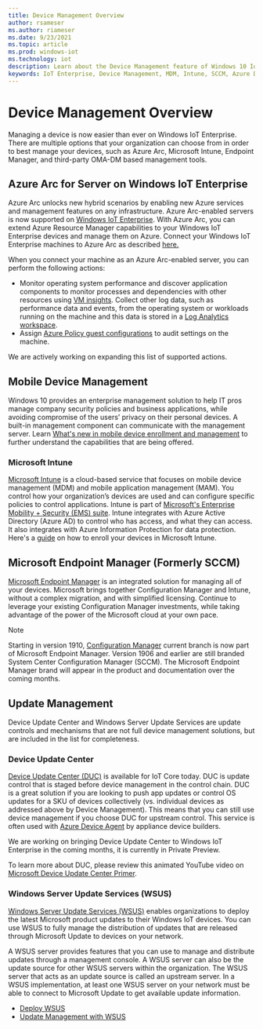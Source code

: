 ```yaml
---
title: Device Management Overview
author: rsameser
ms.author: riameser
ms.date: 9/23/2021
ms.topic: article
ms.prod: windows-iot
ms.technology: iot
description: Learn about the Device Management feature of Windows 10 IoT Enterprise.
keywords: IoT Enterprise, Device Management, MDM, Intune, SCCM, Azure Device Twin, Endpoint Manager, Device Health
---
```

# Device Management Overview
Managing a device is now easier than ever on Windows IoT Enterprise. There are multiple options that your organization can choose from in order to best manage your devices, such as Azure Arc, Microsoft Intune, Endpoint Manager, and third-party OMA-DM based management tools.

## Azure Arc for Server on Windows IoT Enterprise
Azure Arc unlocks new hybrid scenarios by enabling new Azure services and management features on any infrastructure. Azure Arc-enabled servers is now supported on [Windows IoT Enterprise](/azure/azure-arc/servers/prerequisites#supported-environments). With Azure Arc, you can extend Azure Resource Manager capabilities to your Windows IoT Enterprise devices and manage them on Azure. Connect your Windows IoT Enterprise machines to Azure Arc as described [here.](/azure/azure-arc/servers/learn/quick-enable-hybrid-vm)

When you connect your machine as an Azure Arc-enabled server, you can perform the following actions:

- Monitor operating system performance and discover application components to monitor processes and dependencies with other resources using [VM insights](/azure/azure-monitor/vm/vminsights-overview). Collect other log data, such as performance data and events, from the operating system or workloads running on the machine and this data is stored in a [Log Analytics workspace](/azure/azure-monitor/logs/log-analytics-workspace-overview).
- Assign [Azure Policy guest configurations](/azure/governance/machine-configuration/overview) to audit settings on the machine.

We are actively working on expanding this list of supported actions.

## Mobile Device Management
Windows 10 provides an enterprise management solution to help IT pros manage company security policies and business applications, while avoiding compromise of the users’ privacy on their personal devices. A built-in management component can communicate with the management server. Learn [What's new in mobile device enrollment and management](/windows/client-management/mdm/new-in-windows-mdm-enrollment-management#whatsnew10) to further understand the capabilities that are being offered.


### Microsoft Intune
[Microsoft Intune](/mem/intune/fundamentals/what-is-intune) is a cloud-based service that focuses on mobile device management (MDM) and mobile application management (MAM). You control how your organization’s devices are used and can configure specific policies to control applications. Intune is part of [Microsoft's Enterprise Mobility + Security (EMS) suite](https://www.microsoft.com/microsoft-365/enterprise-mobility-security?rtc=1). Intune integrates with Azure Active Directory (Azure AD) to control who has access, and what they can access. It also integrates with Azure Information Protection for data protection. Here's a [guide](/mem/intune/enrollment/windows-bulk-enroll) on how to enroll your devices in Microsoft Intune.


## Microsoft Endpoint Manager (Formerly SCCM)
[Microsoft Endpoint Manager](/mem/configmgr/core/understand/introduction) is an integrated solution for managing all of your devices. Microsoft brings together Configuration Manager and Intune, without a complex migration, and with simplified licensing. Continue to leverage your existing Configuration Manager investments, while taking advantage of the power of the Microsoft cloud at your own pace.

> [!NOTE]
> Starting in version 1910, [Configuration Manager](/mem/configmgr/core/understand/what-happened-to-sccm) current branch is now part of Microsoft Endpoint Manager. Version 1906 and earlier are still branded System Center Configuration Manager (SCCM). The Microsoft Endpoint Manager brand will appear in the product and documentation over the coming months.


## Update Management
Device Update Center and Windows Server Update Services are update controls and mechanisms that are not full device management solutions, but are included in the list for completeness.

### Device Update Center
[Device Update Center (DUC)](/windows-hardware/service/iot/using-device-update-center) is available for IoT Core today. DUC is update control that is staged before device management in the control chain. DUC is a great solution if you are looking to push app updates or control OS updates for a SKU of devices collectively (vs. individual devices as addressed above by Device Management). This means that you can still use device management if you choose DUC for upstream control. This service is often used with [Azure Device Agent](https://github.com/ms-iot/azure-client-tools/blob/master/docs/device-agent/device-agent.md) by appliance device builders.

We are working on bringing Device Update Center to Windows IoT Enterprise in the coming months, it is currently in Private Preview.

To learn more about DUC, please review this animated YouTube video on [Microsoft Device Update Center Primer](https://www.youtube.com/watch?v=mbclu-nWKbU).

### Windows Server Update Services (WSUS)
[Windows Server Update Services (WSUS)](/windows-server/administration/windows-server-update-services/get-started/windows-server-update-services-wsus) enables organizations to deploy the latest Microsoft product updates to their Windows IoT devices. You can use WSUS to fully manage the distribution of updates that are released through Microsoft Update to devices on your network.

A WSUS server provides features that you can use to manage and distribute updates through a management console. A WSUS server can also be the update source for other WSUS servers within the organization. The WSUS server that acts as an update source is called an upstream server. In a WSUS implementation, at least one WSUS server on your network must be able to connect to Microsoft Update to get available update information.

* [Deploy WSUS](/windows-server/administration/windows-server-update-services/deploy/deploy-windows-server-update-services)
* [Update Management with WSUS](/windows-server/administration/windows-server-update-services/manage/update-management-with-windows-server-update-services)
